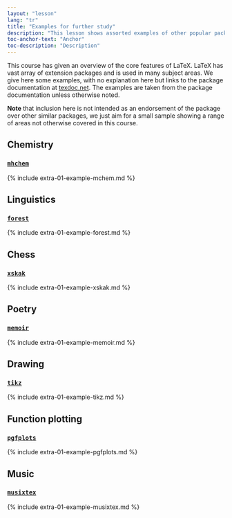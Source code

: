 ```yaml
---
layout: "lesson"
lang: "tr"
title: "Examples for further study"
description: "This lesson shows assorted examples of other popular packages that were not covered in the main lessons."
toc-anchor-text: "Anchor"
toc-description: "Description"
---
```


This course has given an overview of the core features of LaTeX.
LaTeX has vast array of extension packages and is used in many subject
areas.  We give here some examples, with no explanation here but links
to the package documentation at [texdoc.net](https://texdoc.net).
The examples are taken from the package documentation unless otherwise noted.

**Note** that inclusion here is not intended as an endorsement of the
  package over other similar packages, we just aim for a small sample
  showing a range of areas not otherwise covered in this course.

## Chemistry

### [`mhchem`](https://texdoc.net/pkg/mhchem)

{% include extra-01-example-mchem.md %}

## Linguistics
### [`forest`](https://texdoc.net/pkg/forest)

{% include extra-01-example-forest.md %}

## Chess

<!-- not 2017 -->
### [`xskak`](https://texdoc.net/pkg/xskak)

{% include extra-01-example-xskak.md %}


## Poetry

### [`memoir`](https://texdoc.net/pkg/memoir)


{% include extra-01-example-memoir.md %}

## Drawing
<!-- not 2017 -->
### [`tikz`](https://texdoc.net/pkg/tikz)



{% include extra-01-example-tikz.md %}


## Function plotting
### [`pgfplots`](https://texdoc.net/pkg/pgfplots)



{% include extra-01-example-pgfplots.md %}


## Music


### [`musixtex`](https://texdoc.net/pkg/musixtex)



{% include extra-01-example-musixtex.md %}
